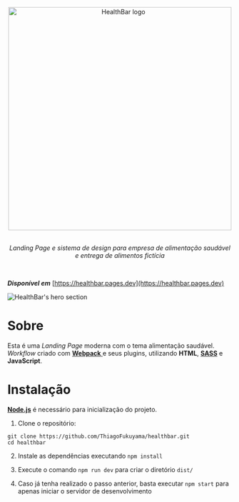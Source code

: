 
<div align="center">
    <br>
    <a href="https://github.com/ThiagoFukuyama/healthbar">
        <img alt="HealthBar logo" width="500" src="https://user-images.githubusercontent.com/99801948/235383748-8e6566da-b565-431d-8dd6-afc0446357b9.svg">
    </a>
    <br>
    <br>
    <p><i>Landing Page e sistema de design para empresa de alimentação saudável e entrega de alimentos fictícia</i></p>
</div>

<br>

***Disponível em*** [https://healthbar.pages.dev](https://healthbar.pages.dev)

![HealthBar's hero section](https://user-images.githubusercontent.com/99801948/235386931-87653458-29cc-49ed-b1de-19ebf0f8ed75.png)

# Sobre

Esta é uma *Landing Page* moderna com o tema alimentação saudável. *Workflow* criado com [**Webpack** ](https://webpack.js.org/) e seus plugins, utilizando **HTML**, [**SASS**](https://sass-lang.com/) e **JavaScript**.

# Instalação

[**Node.js**](https://nodejs.org/en) é necessário para inicialização do projeto.

1. Clone o repositório:

```
git clone https://github.com/ThiagoFukuyama/healthbar.git
cd healthbar
```

2. Instale as dependências executando `npm install`

3. Execute o comando `npm run dev` para criar o diretório  `dist/`

4. Caso já tenha realizado o passo anterior, basta executar `npm start` para apenas iniciar o servidor de desenvolvimento

